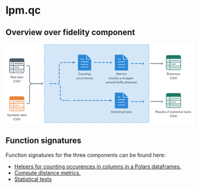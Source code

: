 # lpm.qc

## Overview over fidelity component

![schematic](images/fidelity-schematic.png)

## Function signatures

Function signatures for the three components can be found here:
- [Helpers for counting occurences in columns in a Polars dataframes.](src/counting.py)
- [Compute distance metrics.](src/distances.py)
- [Statistical tests](src/two_sample_testing.py)
